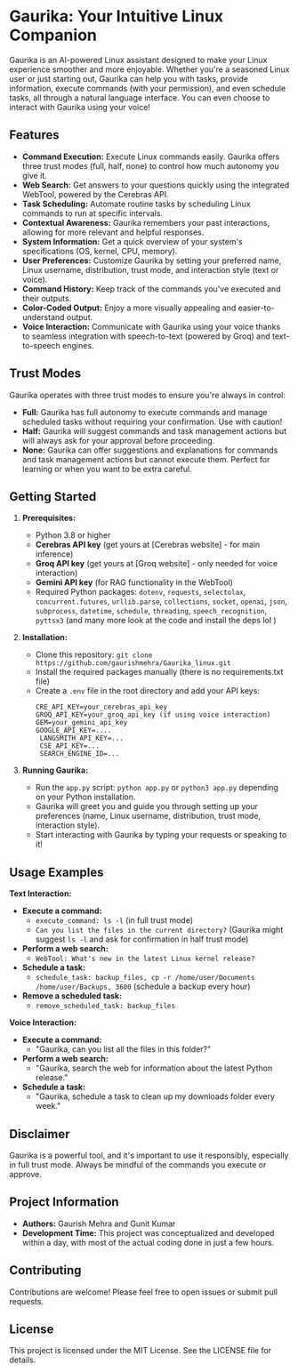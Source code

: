 # Gaurika: Your Intuitive Linux Companion

Gaurika is an AI-powered Linux assistant designed to make your Linux experience smoother and more enjoyable. Whether you're a seasoned Linux user or just starting out, Gaurika can help you with tasks, provide information, execute commands (with your permission), and even schedule tasks, all through a natural language interface. You can even choose to interact with Gaurika using your voice!

## Features

- **Command Execution:** Execute Linux commands easily. Gaurika offers three trust modes (full, half, none) to control how much autonomy you give it. 
- **Web Search:** Get answers to your questions quickly using the integrated WebTool, powered by the Cerebras API.
- **Task Scheduling:** Automate routine tasks by scheduling Linux commands to run at specific intervals.
- **Contextual Awareness:** Gaurika remembers your past interactions, allowing for more relevant and helpful responses.
- **System Information:** Get a quick overview of your system's specifications (OS, kernel, CPU, memory).
- **User Preferences:** Customize Gaurika by setting your preferred name, Linux username, distribution, trust mode, and interaction style (text or voice).
- **Command History:** Keep track of the commands you've executed and their outputs.
- **Color-Coded Output:** Enjoy a more visually appealing and easier-to-understand output.
- **Voice Interaction:** Communicate with Gaurika using your voice thanks to seamless integration with speech-to-text (powered by Groq) and text-to-speech engines.

## Trust Modes

Gaurika operates with three trust modes to ensure you're always in control:

- **Full:** Gaurika has full autonomy to execute commands and manage scheduled tasks without requiring your confirmation. Use with caution!
- **Half:** Gaurika will suggest commands and task management actions but will always ask for your approval before proceeding.
- **None:** Gaurika can offer suggestions and explanations for commands and task management actions but cannot execute them. Perfect for learning or when you want to be extra careful.

## Getting Started

1. **Prerequisites:**
   - Python 3.8 or higher
   - **Cerebras API key** (get yours at [Cerebras website] - for main inference)
   - **Groq API key** (get yours at [Groq website] - only needed for voice interaction)
   - **Gemini API key** (for RAG functionality in the WebTool)
   - Required Python packages: `dotenv`, `requests`, `selectolax`, `concurrent.futures`, `urllib.parse`, `collections`, `socket`, `openai`, `json`, `subprocess`, `datetime`, `schedule`, `threading`, `speech_recognition`, `pyttsx3` (and many more look at the code and install the deps lol )

2. **Installation:**
   - Clone this repository: `git clone https://github.com/gaurishmehra/Gaurika_linux.git`
   - Install the required packages manually (there is no requirements.txt file)
   - Create a `.env` file in the root directory and add your API keys:
     ```
     CRE_API_KEY=your_cerebras_api_key
     GROQ_API_KEY=your_groq_api_key (if using voice interaction)
     GEM=your_gemini_api_key
     GOOGLE_API_KEY=....
      LANGSMITH_API_KEY=...
      CSE_API_KEY=...
      SEARCH_ENGINE_ID=...
     ```

3. **Running Gaurika:**
   - Run the `app.py` script: `python app.py` or `python3 app.py` depending on your Python installation.
   - Gaurika will greet you and guide you through setting up your preferences (name, Linux username, distribution, trust mode, interaction style).
   - Start interacting with Gaurika by typing your requests or speaking to it!

## Usage Examples

**Text Interaction:**

- **Execute a command:**
  - `execute_command: ls -l` (in full trust mode)
  - `Can you list the files in the current directory?` (Gaurika might suggest `ls -l` and ask for confirmation in half trust mode)
- **Perform a web search:**
  - `WebTool: What's new in the latest Linux kernel release?`
- **Schedule a task:**
  - `schedule_task: backup_files, cp -r /home/user/Documents /home/user/Backups, 3600` (schedule a backup every hour)
- **Remove a scheduled task:**
  - `remove_scheduled_task: backup_files`

**Voice Interaction:**

- **Execute a command:**
  - "Gaurika, can you list all the files in this folder?"
- **Perform a web search:** 
  - "Gaurika, search the web for information about the latest Python release."
- **Schedule a task:**
  - "Gaurika, schedule a task to clean up my downloads folder every week."

## Disclaimer

Gaurika is a powerful tool, and it's important to use it responsibly, especially in full trust mode. Always be mindful of the commands you execute or approve. 

## Project Information

- **Authors:** Gaurish Mehra and Gunit Kumar
- **Development Time:** This project was conceptualized and developed within a day, with most of the actual coding done in just a few hours.

## Contributing

Contributions are welcome! Please feel free to open issues or submit pull requests.

## License

This project is licensed under the MIT License. See the LICENSE file for details.
